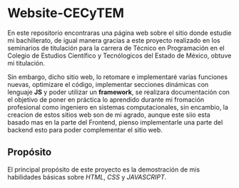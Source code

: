 # Website-CECyTEM
En este repositorio encontraras una página web sobre el sitio donde estudie mi bachillerato, de igual manera gracias a este proyecto realizado en los seminarios de titulación para la carrera de Técnico en Programación en el Colegio de Estudios Científico y Tecnólogicos del Estado de México, obtuve mi titulación. 

Sin embargo, dicho sitio web, lo retomare e implementaré varias funciones nuevas, optimizare el código, implementar secciones dinámicas con lenguaje **JS** y poder utilizar un **framework**, se realizara documentación con el objetivo de poner en práctica lo aprendido durante mi fromación profesional como ingeniero en sistemas computacionales, sin encambio, la creacion de estos sitios web son de mi agrado, aunque este siio esta basado mas en la parte del Frontend, pienso implementarle una parte del backend esto para poder complementar el sitio web. 

## Propósito
El principal propósito de este proyecto es la demostración de mis habilidades básicas sobre *HTML*, *CSS* y *JAVASCRIPT*.  


